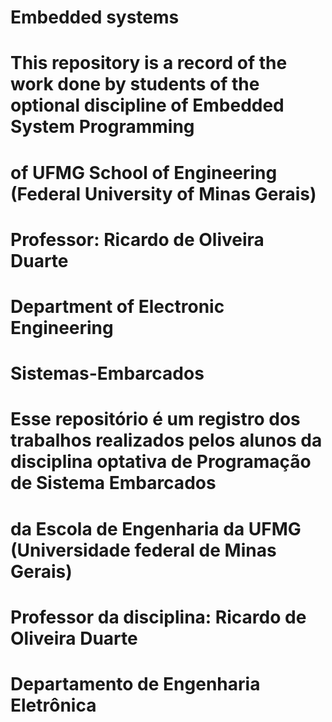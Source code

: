 # Embedded systems
# This repository is a record of the work done by students of the optional discipline of Embedded System Programming
# of UFMG School of Engineering (Federal University of Minas Gerais)
# Professor: Ricardo de Oliveira Duarte
# Department of Electronic Engineering
#
# Sistemas-Embarcados
# Esse repositório é um registro dos trabalhos realizados pelos alunos da disciplina optativa de Programação de Sistema Embarcados
# da Escola de Engenharia da UFMG (Universidade federal de Minas Gerais)
# Professor da disciplina: Ricardo de Oliveira Duarte 
# Departamento de Engenharia Eletrônica
